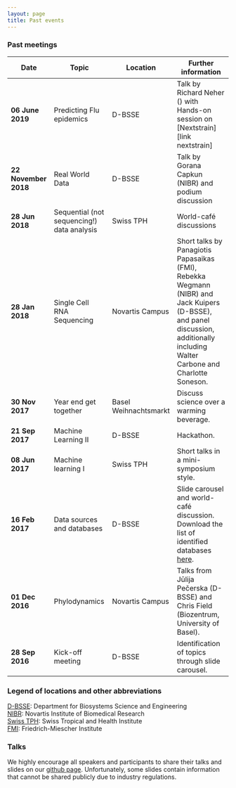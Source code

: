 ```yaml
---
layout: page
title: Past events
---
```



### Past meetings

| Date   | Topic   | Location   | Further information   |
|---|---|---|---|
| **06 June 2019** | Predicting Flu epidemics | D-BSSE | Talk by Richard Neher () with Hands-on session on [Nextstrain][link nextstrain] |
| **22 November 2018** | Real World Data | D-BSSE | Talk by Gorana Capkun (NIBR) and podium discussion |
| **28 Jun 2018** | Sequential (not sequencing!) data analysis | Swiss TPH |  World-café discussions |
| **28 Jan 2018** | Single Cell RNA Sequencing | Novartis Campus |  Short talks by Panagiotis Papasaikas (FMI), Rebekka Wegmann (NIBR) and Jack Kuipers (D-BSSE), and panel discussion, additionally including  Walter Carbone and Charlotte Soneson. |
| **30 Nov 2017** | Year end get together | Basel Weihnachtsmarkt |  Discuss science over a warming beverage. |
| **21 Sep 2017** | Machine Learning II | D-BSSE |  Hackathon. |
| **08 Jun 2017** | Machine learning I | Swiss TPH |  Short talks in a mini-symposium style. |
| **16 Feb 2017** | Data sources and databases | D-BSSE |  Slide carousel and world-café discussion. Download the list of identified databases [here][download data]. |
| **01 Dec 2016** | Phylodynamics | Novartis Campus | Talks from Jūlija Pečerska (D-BSSE) and Chris Field (Biozentrum, University of Basel). |
| **28 Sep 2016** | Kick-off meeting | D-BSSE |  Identification of topics through slide carousel. |


### Legend of locations and other abbreviations

[D-BSSE][link D-BSSE]: Department for Biosystems Science and Engineering     
[NIBR][link NIBR]: Novartis Institute of Biomedical Research  
[Swiss TPH][link Swiss TPH]: Swiss Tropical and Health Institute  
[FMI][link FMI]: Friedrich-Miescher Institute

### Talks
We highly encourage all speakers and participants to share their talks and slides on our [github page][link github]. Unfortunately, some slides contain information that cannot be shared publicly due to industry regulations.


[link D-BSSE]: http://www.bsse.ethz.ch
[download data]: /downloads/databases.docx
[link FMI]: http://www.fmi.ch/
[link NIBR]: https://www.novartis.com/our-science/novartis-institutes-biomedical-research
[link Swiss TPH]: https://www.swisstph.ch/
[link github]: https://nextstrain.org/
